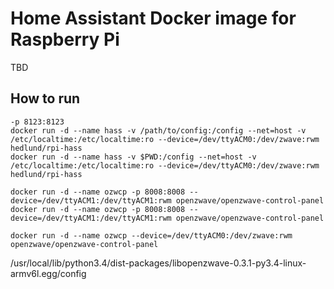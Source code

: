 # Home Assistant Docker image for Raspberry Pi

TBD

## How to run

	-p 8123:8123
    docker run -d --name hass -v /path/to/config:/config --net=host -v /etc/localtime:/etc/localtime:ro --device=/dev/ttyACM0:/dev/zwave:rwm hedlund/rpi-hass
	docker run -d --name hass -v $PWD:/config --net=host -v /etc/localtime:/etc/localtime:ro --device=/dev/ttyACM0:/dev/zwave:rwm hedlund/rpi-hass

    docker run -d --name ozwcp -p 8008:8008 --device=/dev/ttyACM1:/dev/ttyACM1:rwm openzwave/openzwave-control-panel
	docker run -d --name ozwcp -p 8008:8008 --device=/dev/ttyACM1:/dev/ttyACM1:rwm openzwave/openzwave-control-panel

	docker run -d --name ozwcp --device=/dev/ttyACM0:/dev/zwave:rwm openzwave/openzwave-control-panel

/usr/local/lib/python3.4/dist-packages/libopenzwave-0.3.1-py3.4-linux-armv6l.egg/config
